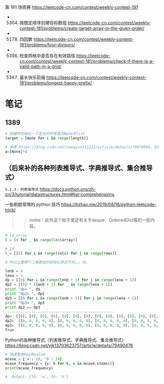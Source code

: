 
第 181 场周赛 https://leetcode-cn.com/contest/weekly-contest-181
- 5364. 按既定顺序创建目标数组 https://leetcode-cn.com/contest/weekly-contest-181/problems/create-target-array-in-the-given-order/
- 5178. 四因数 https://leetcode-cn.com/contest/weekly-contest-181/problems/four-divisors/
- 5366. 检查网格中是否存在有效路径 https://leetcode-cn.com/contest/weekly-contest-181/problems/check-if-there-is-a-valid-path-in-a-grid/
- 5367. 最长快乐前缀 https://leetcode-cn.com/contest/weekly-contest-181/problems/longest-happy-prefix/

# 笔记

## 1389

```py
# 创建并初始化一个定长的所有值为None的list
target = [None for i in range(length)]

# 参考 https://blog.csdn.net/songyunli1111/article/details/79476983，也可以用
a=[None]*4
```

## （后来补的各种列表推导式、字典推导式、集合推导式）

`5.1.3. 列表推导式` https://docs.python.org/zh-cn/3/tutorial/datastructures.html#list-comprehensions

一些刷题常用的 python 技巧 https://hzhao.me/2019/08/16/python-leetcode-trick/
>> notes：此外这个帖子里还有关于deque、OrderedDict等的一些内容。
```py
# 1d array
l = [0 for _ in range(len(array)]

# 2d
l = [[0] for i in range(cols) for j in range(rows)]
```

```py
# 所以上面那个二维数组的初始化其实不对。。。坑。

lenb = 4
lena = 3
dp = [[0] for i in range(lenb + 1) for j in range(lena + 1)]
dp2 = [[0] * (lenb + 1) for _ in range(lena + 1)]
print "dp= ", dp
print "dp2= ", dp2
dp3 = [[0 for i in range(lenb + 1)] for j in range(lena + 1)]
print "dp3= ", dp3
print dp2 == dp3
--------------------------------------------------
dp=  [[0], [0], [0], [0], [0], [0], [0], [0], [0], [0], [0], [0], [0], [0], [0], [0], [0], [0], [0], [0]]
dp2=  [[0, 0, 0, 0, 0], [0, 0, 0, 0, 0], [0, 0, 0, 0, 0], [0, 0, 0, 0, 0]]
dp3=  [[0, 0, 0, 0, 0], [0, 0, 0, 0, 0], [0, 0, 0, 0, 0], [0, 0, 0, 0, 0]]
True
```

Python的各种推导式（列表推导式、字典推导式、集合推导式） https://blog.csdn.net/yjk13703623757/article/details/79490476
```py
# 快速更换key和value
mcase = {'a': 10, 'b': 34}
mcase_frequency = {v: k for k, v in mcase.items()}
print(mcase_frequency)

#  Output: {10: 'a', 34: 'b'}
```
